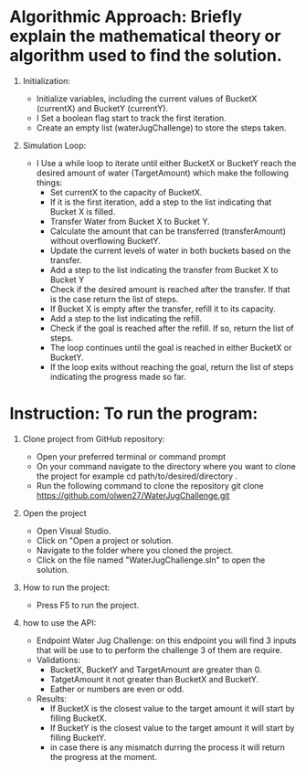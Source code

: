 # Algorithmic Approach: Briefly explain the mathematical theory or algorithm used to find the solution.
 1.  Initialization:
        - Initialize variables, including the current values of BucketX (currentX) and BucketY (currentY).
        - I Set a boolean flag start to track the first iteration.
        - Create an empty list (waterJugChallenge) to store the steps taken.

 2. Simulation Loop: 
    - I Use a while loop to iterate until either BucketX or BucketY reach the desired amount of water (TargetAmount) which make the following things:
        - Set currentX to the capacity of BucketX.
        - If it is the first iteration, add a step to the list indicating that Bucket X is filled.
        - Transfer Water from Bucket X to Bucket Y.
        - Calculate the amount that can be transferred (transferAmount) without overflowing BucketY.
        - Update the current levels of water in both buckets based on the transfer.
        - Add a step to the list indicating the transfer from Bucket X to Bucket Y
        - Check if the desired amount is reached after the transfer. If that is the case return the list of steps.
        - If Bucket X is empty after the transfer, refill it to its capacity.
        - Add a step to the list indicating the refill.
        - Check if the goal is reached after the refill. If so, return the list of steps.
        - The loop continues until the goal is reached in either BucketX or BucketY.
        - If the loop exits without reaching the goal, return the list of steps indicating the progress made so far.

# Instruction: To run the program:
 1. Clone project from GitHub repository:
    - Open your preferred terminal or command prompt
    - On your command navigate to the directory where you want to clone the project for example cd path/to/desired/directory .
    - Run the following command to clone the repository git clone https://github.com/olwen27/WaterJugChallenge.git
    
 2. Open the project
    - Open Visual Studio.
    - Click on "Open a project or solution.
    - Navigate to the folder where you cloned the project.
    - Click on the file named "WaterJugChallenge.sln" to open the solution.
 
 3. How to run the project:
    - Press F5 to run the project.
 
 4. how to use the API: 
     - Endpoint Water Jug Challenge: on this endpoint you will find 3 inputs that will be use to to perform the challenge 3 of them are require.
     - Validations:
        - BucketX, BucketY and TargetAmount are greater than 0.
        - TatgetAmount it not greater than BucketX and BucketY.
        - Eather or numbers are even or odd.
     - Results:
       - If BucketX is the closest value to the target amount it will start by filling BucketX.
       - If BucketY is the closest value to the target amount it will start by filling BucketY.
       - in case there is any mismatch durring the process it will return the progress at the moment.
